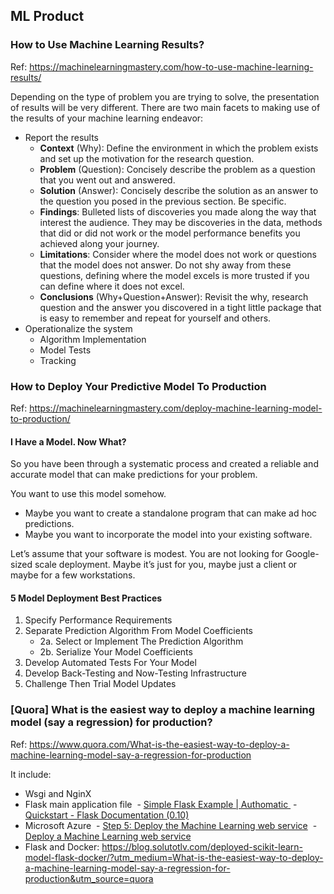 ## ML Product

### How to Use Machine Learning Results?
Ref: https://machinelearningmastery.com/how-to-use-machine-learning-results/

Depending on the type of problem you are trying to solve, the presentation of results will be very different. There are two main facets to making use of the results of your machine learning endeavor:
- Report the results
  - **Context** (Why): Define the environment in which the problem exists and set up the motivation for the research question.
  - **Problem** (Question): Concisely describe the problem as a question that you went out and answered.
  - **Solution** (Answer): Concisely describe the solution as an answer to the question you posed in the previous section. Be specific.
  - **Findings**: Bulleted lists of discoveries you made along the way that interest the audience. They may be discoveries in the data, methods that did or did not work or the model performance benefits you achieved along your journey.
  - **Limitations**: Consider where the model does not work or questions that the model does not answer. Do not shy away from these questions, defining where the model excels is more trusted if you can define where it does not excel.
  - **Conclusions** (Why+Question+Answer): Revisit the why, research question and the answer you discovered in a tight little package that is easy to remember and repeat for yourself and others.
- Operationalize the system
  - Algorithm Implementation
  - Model Tests
  - Tracking

### How to Deploy Your Predictive Model To Production
Ref: https://machinelearningmastery.com/deploy-machine-learning-model-to-production/
  
#### I Have a Model. Now What?
So you have been through a systematic process and created a reliable and accurate model that can make predictions for your problem.

You want to use this model somehow.
- Maybe you want to create a standalone program that can make ad hoc predictions.
- Maybe you want to incorporate the model into your existing software.

Let’s assume that your software is modest. You are not looking for Google-sized scale deployment. Maybe it’s just for you, maybe just a client or maybe for a few workstations.

#### 5 Model Deployment Best Practices
1. Specify Performance Requirements
2. Separate Prediction Algorithm From Model Coefficients 
    - 2a. Select or Implement The Prediction Algorithm 
    - 2b. Serialize Your Model Coefficients
3. Develop Automated Tests For Your Model
4. Develop Back-Testing and Now-Testing Infrastructure
5. Challenge Then Trial Model Updates
  
### [Quora] What is the easiest way to deploy a machine learning model (say a regression) for production?
Ref: https://www.quora.com/What-is-the-easiest-way-to-deploy-a-machine-learning-model-say-a-regression-for-production

It include:
- Wsgi and NginX
- Flask main application file
  - [Simple Flask Example | Authomatic ](http://peterhudec.github.io/authomatic/examples/flask-simple.html)
  - [Quickstart - Flask Documentation (0.10) ](http://flask.pocoo.org/docs/0.10/quickstart/)
- Microsoft Azure
  - [Step 5: Deploy the Machine Learning web service](https://docs.microsoft.com/en-us/azure/machine-learning/studio/walkthrough-5-publish-web-service)
  - [Deploy a Machine Learning web service](https://docs.microsoft.com/en-us/azure/machine-learning/machine-learning-publish-a-machine-learning-web-service)
- Flask and Docker: https://blog.solutotlv.com/deployed-scikit-learn-model-flask-docker/?utm_medium=What-is-the-easiest-way-to-deploy-a-machine-learning-model-say-a-regression-for-production&utm_source=quora
